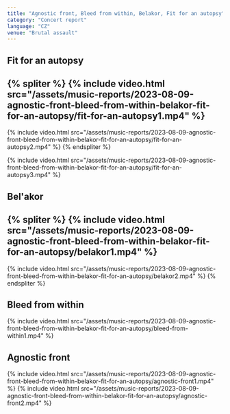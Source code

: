 ```yaml
---
title: "Agnostic front, Bleed from within, Belakor, Fit for an autopsy"
category: "Concert report"
language: "CZ"
venue: "Brutal assault"
---
```



## Fit for an autopsy

{% spliter %}
{% include video.html src="/assets/music-reports/2023-08-09-agnostic-front-bleed-from-within-belakor-fit-for-an-autopsy/fit-for-an-autopsy1.mp4" %}
---
{% include video.html src="/assets/music-reports/2023-08-09-agnostic-front-bleed-from-within-belakor-fit-for-an-autopsy/fit-for-an-autopsy2.mp4" %}
{% endspliter %}

{% include video.html src="/assets/music-reports/2023-08-09-agnostic-front-bleed-from-within-belakor-fit-for-an-autopsy/fit-for-an-autopsy3.mp4" %}

## Bel'akor
{% spliter %}
{% include video.html src="/assets/music-reports/2023-08-09-agnostic-front-bleed-from-within-belakor-fit-for-an-autopsy/belakor1.mp4" %}
---
{% include video.html src="/assets/music-reports/2023-08-09-agnostic-front-bleed-from-within-belakor-fit-for-an-autopsy/belakor2.mp4" %}
{% endspliter %}

## Bleed from within
{% include video.html src="/assets/music-reports/2023-08-09-agnostic-front-bleed-from-within-belakor-fit-for-an-autopsy/bleed-from-within1.mp4" %}

## Agnostic front
{% include video.html src="/assets/music-reports/2023-08-09-agnostic-front-bleed-from-within-belakor-fit-for-an-autopsy/agnostic-front1.mp4" %}
{% include video.html src="/assets/music-reports/2023-08-09-agnostic-front-bleed-from-within-belakor-fit-for-an-autopsy/agnostic-front2.mp4" %}
